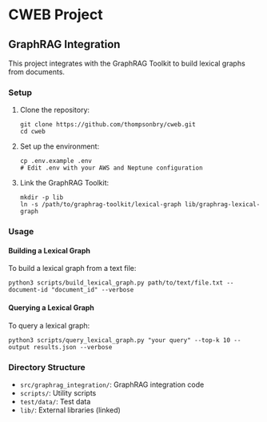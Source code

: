 # CWEB Project

## GraphRAG Integration

This project integrates with the GraphRAG Toolkit to build lexical graphs from documents.

### Setup

1. Clone the repository:
   ```
   git clone https://github.com/thompsonbry/cweb.git
   cd cweb
   ```

2. Set up the environment:
   ```
   cp .env.example .env
   # Edit .env with your AWS and Neptune configuration
   ```

3. Link the GraphRAG Toolkit:
   ```
   mkdir -p lib
   ln -s /path/to/graphrag-toolkit/lexical-graph lib/graphrag-lexical-graph
   ```

### Usage

#### Building a Lexical Graph

To build a lexical graph from a text file:

```
python3 scripts/build_lexical_graph.py path/to/text/file.txt --document-id "document_id" --verbose
```

#### Querying a Lexical Graph

To query a lexical graph:

```
python3 scripts/query_lexical_graph.py "your query" --top-k 10 --output results.json --verbose
```

### Directory Structure

- `src/graphrag_integration/`: GraphRAG integration code
- `scripts/`: Utility scripts
- `test/data/`: Test data
- `lib/`: External libraries (linked)
